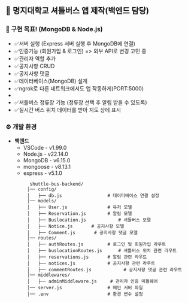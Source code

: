 ## 🚌 명지대학교 셔틀버스 앱 제작(백엔드 담당)

### 📌 구현 목표! (MongoDB & Node.js)

* ✅서버 실행 (Express 서버 실행 후 MongoDB에 연결)
* ✅인증기능 (회원가입 & 로그인) => 외부 API로 변경 고민 중
* ✅관리자 역할 추가
* ✅공지사항 CRUD 
* ✅공지사항 댓글
* ✅데이터베이스(MongoDB) 설계
* ✅ngrok로 다른 네트워크에서도 앱 작동하게(PORT:5000)     
*      
* ✅셔틀버스 정류장 기능 (정류장 선택 후 알림 받을 수 있도록)
* ✅실시간 버스 위치 데이터를 받아 지도 상에 표시

### ⚙️ 개발 환경
- **백엔드**       
    - VSCode - v1.99.0     
    - Node.js - v22.14.0              
    - MongoDB - v6.15.0        
    - mongoose - v8.13.1     
    - express - v5.1.0     


    
```
         shuttle-bus-backend/    
        │── config/    
        │   ├── db.js                 # 데이터베이스 연결 설정           
        │── models/    
        │   ├── User.js               # 유저 모델           
        │   ├── Reservation.js        # 알림 모델           
        │   ├── Buslocation.js            # 셔들버스 모델
        │   ├── Notice.js       # 공지사항 모델                
        │   ├── Comment.js       # 공지사항 댓글 모델         
        │── routes/       
        │   ├── authRoutes.js         # 로그인 및 회원가입 라우트        
        │   ├── buslocationRoutes.js      # 셔틀버스 위치 관련 라우트                    
        │   ├── reservations.js       # 알림 관련 라우트            
        │   ├── notices.js            # 공지사항 관련 라우트
        │   ├── commentRoutes.js            # 공지사항 댓글 관련 라우트       
        │── middlewares/       
        │   ├── adminMiddleware.js     # 관리자 인증 미들웨어           
        │── server.js                 # 메인 서버 파일       
        │── .env                      # 환경 변수 설정           
```
